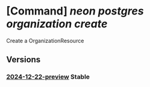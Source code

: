 # [Command] _neon postgres organization create_

Create a OrganizationResource

## Versions

### [2024-12-22-preview](/Resources/mgmt-plane/L3N1YnNjcmlwdGlvbnMve30vcmVzb3VyY2Vncm91cHMve30vcHJvdmlkZXJzL25lb24ucG9zdGdyZXMvb3JnYW5pemF0aW9ucy97fQ==/2024-12-22-preview.xml) **Stable**

<!-- mgmt-plane /subscriptions/{}/resourcegroups/{}/providers/neon.postgres/organizations/{} 2024-12-22-preview -->
